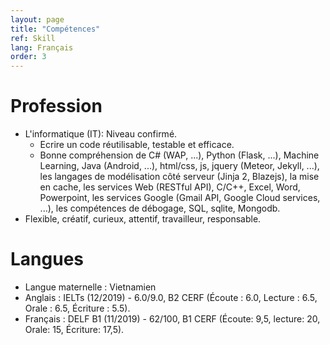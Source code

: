 ```yaml
---
layout: page
title: "Compétences"
ref: Skill
lang: Français
order: 3
---
```

# Profession
* L'informatique (IT): Niveau confirmé. 
    * Ecrire un code réutilisable, testable et efficace.
    * Bonne compréhension de C# (WAP, ...), Python (Flask, ...), Machine Learning, Java (Android, ...), html/css, js, jquery (Meteor, Jekyll, ...), les langages de modélisation côté serveur (Jinja 2, Blazejs), la mise en cache, les services Web (RESTful API), C/C++, Excel, Word, Powerpoint, les services Google (Gmail API, Google Cloud services, ...), les compétences de débogage, SQL, sqlite, Mongodb.
* Flexible, créatif, curieux, attentif, travailleur, responsable.

# Langues
* Langue maternelle : Vietnamien
* Anglais : IELTs (12/2019) - 6.0/9.0, B2 CERF (Écoute : 6.0, Lecture : 6.5, Orale : 6.5, Écriture : 5.5).
* Français : DELF B1 (11/2019) - 62/100, B1 CERF (Écoute: 9,5, lecture: 20, Orale: 15, Écriture: 17,5).


